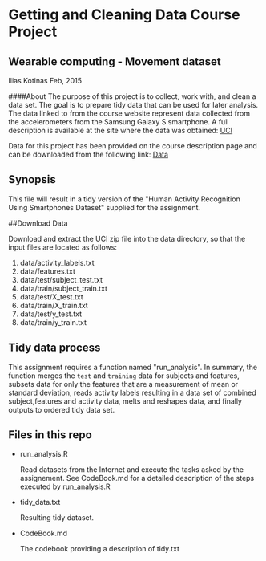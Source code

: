 Getting and Cleaning Data Course Project
=========================
Wearable computing - Movement dataset
----------------------

Ilias Kotinas
Feb, 2015

####About
The purpose of this project is to collect, work with, and clean a data set. The goal is to prepare tidy data that can be used for later analysis.
The data linked to from the course website represent data collected from the accelerometers from the Samsung Galaxy S smartphone. A full description is available at the site where the data was obtained:
[UCI](http://archive.ics.uci.edu/ml/datasets/Human+Activity+Recognition+Using+Smartphones)

Data for this project has been provided on the course description page and can be downloaded from the following link:
[Data](http://d396qusza40orc.cloudfront.net/getdata%2Fprojectfiles%2FUCI%20HAR%20Dataset.zip)

## Synopsis
This file will result in a tidy version of the "Human Activity Recognition Using Smartphones Dataset" supplied for the assignment.

##Download Data

Download and extract the UCI zip file into the data directory, so that the input files are located as follows:

1. data/activity_labels.txt
2. data/features.txt
3. data/test/subject_test.txt
4. data/train/subject_train.txt
5. data/test/X_test.txt
6. data/train/X_train.txt
7. data/test/y_test.txt
8. data/train/y_train.txt

## Tidy data process
This assignment requires a function named "run_analysis". In summary, the function merges the `test` and `training` data for subjects and features, subsets data for only the features that are a measurement of mean or standard deviation, reads activity labels resulting in a data set of combined subject,features and activity data, melts and reshapes data, and finally outputs to ordered tidy data set.


## Files in this repo

  - run_analysis.R

    Read datasets from the Internet and execute the tasks asked by the assignement.
    See CodeBook.md for a detailed description of the steps executed by run_analysis.R

  - tidy_data.txt

    Resulting tidy dataset.

  - CodeBook.md

    The codebook providing a description of tidy.txt


